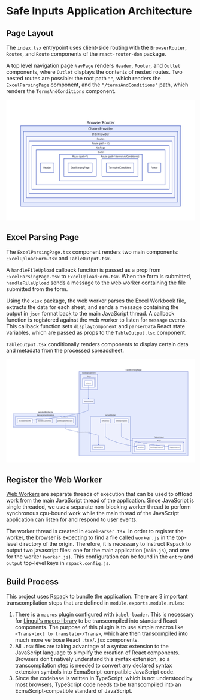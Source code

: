 # Safe Inputs Application Architecture

## Page Layout

The `index.tsx` entrypoint uses client-side routing with the `BrowserRouter`, `Routes`, and `Route` components of the `react-router-dom` package.

A top level navigation page `NavPage` renders `Header`, `Footer`, and `Outlet` components, where `Outlet` displays the contents of nested routes. Two nested routes are possible: the root path `""`, which renders the `ExcelParsingPage` component, and the `"/termsAndConditions"` path, which renders the `TermsAndConditions` component.

![application page layout](./react-page-layout.svg)

## Excel Parsing Page

The `ExcelParsingPage.tsx` component renders two main components: `ExcelUploadForm.tsx` and `TableOutput.tsx`.

A `handleFileUpload` callback function is passed as a prop from `ExcelParsingPage.tsx` to `ExcelUploadForm.tsx`. When the form is submitted, `handleFileUpload` sends a message to the web worker containing the file submitted from the form.

Using the `xlsx` package, the web worker parses the Excel Workbook file, extracts the data for each sheet, and sends a message containing the output in `json` format back to the main JavaScript thread. A callback function is registered against the web worker to listen for `message` events. This callback function sets `displayComponent` and `parserData` React state variables, which are passed as props to the `TableOutput.tsx` component.

`TableOutput.tsx` conditionally renders components to display certain data and metadata from the processed spreadsheet.

![excel parser layout](./excel-parser-layout.svg)

## Register the Web Worker

[Web Workers](https://developer.mozilla.org/en-US/docs/Web/API/Web_Workers_API) are separate threads of execution that can be used to offload work from the main JavaScript thread of the application. Since JavaScript is single threaded, we use a separate non-blocking worker thread to perform synchronous cpu-bound work while the main thread of the JavaScript application can listen for and respond to user events.

The worker thread is created in `excelParser.tsx`. In order to register the worker, the browser is expecting to find a file called `worker.js` in the top-level directory of the origin. Therefore, it is necessary to instruct Rspack to output two javascript files: one for the main application (`main.js`), and one for the worker (`worker.js`). This configuration can be found in the `entry` and `output` top-level keys in `rspack.config.js`.

## Build Process

This project uses [Rspack](https://www.rspack.dev/) to bundle the application. There are 3 important transcompilation steps that are defined in `module.exports.module.rules`:

1. There is a `macros` plugin configured with `babel-loader`. This is necessary for [Lingui's macro library](https://lingui.dev/ref/macro#babel) to be transcompiled into standard React components. The purpose of this plugin is to use simple macros like `<Trans>text to translate</Trans>`, which are then transcompiled into much more verbose React `.tsx`/`.jsx` components.
2. All `.tsx` files are taking advantage of a syntax extension to the JavaScript language to simplify the creation of React components. Browsers don't natively understand this syntax extension, so a transcompilation step is needed to convert any declared syntax extension symbols into EcmaScript-compatible JavaScript code.
3. Since the codebase is written in TypeScript, which is not understood by most browsers, TypeScript code needs to be transcompiled into an EcmaScript-compatible standard of JavaScript.

